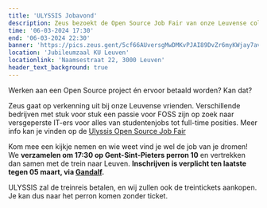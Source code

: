 ```yaml
---
title: 'ULYSSIS Jobavond'
description: Zeus bezoekt de Open Source Job Fair van onze Leuvense collega's!
time: '06-03-2024 17:30'
end: '06-03-2024 22:30'
banner: 'https://pics.zeus.gent/5cf66AUversgMwDMKvPJAI89DvZr6myKWjay7avv.png'
location: 'Jubileumzaal KU Leuven'
locationlink: 'Naamsestraat 22, 3000 Leuven'
header_text_background: true
---
```


Werken aan een Open Source project én ervoor betaald worden? Kan dat?

Zeus gaat op verkenning uit bij onze Leuvense vrienden. 
Verschillende bedrijven met stuk voor stuk een passie voor FOSS zijn op zoek naar versgeperste IT-ers voor alles van studentenjobs tot full-time posities.
Meer info kan je vinden op de [Ulyssis Open Source Job Fair](https://opensourcejobfair.be/)

Kom mee een kijkje nemen en wie weet vind je wel de job van je dromen! We **verzamelen om 17:30 op Gent-Sint-Pieters perron 10** en vertrekken dan samen met de trein naar Leuven. **Inschrijven is verplicht ten laatste tegen 05 maart, via [Gandalf](https://event.student.ugent.be/events/395).**

ULYSSIS zal de treinreis betalen, en wij zullen ook de treintickets aankopen. Je kan dus naar het perron komen zonder ticket.
